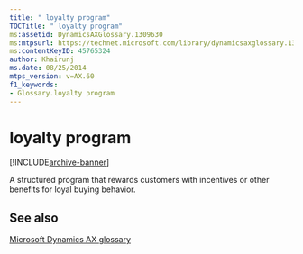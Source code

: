 ```yaml
---
title: " loyalty program"
TOCTitle: " loyalty program"
ms:assetid: DynamicsAXGlossary.1309630
ms:mtpsurl: https://technet.microsoft.com/library/dynamicsaxglossary.1309630(v=AX.60)
ms:contentKeyID: 45765324
author: Khairunj
ms.date: 08/25/2014
mtps_version: v=AX.60
f1_keywords:
- Glossary.loyalty program
---
```


# loyalty program


[!INCLUDE[archive-banner](includes/archive-banner.md)]

A structured program that rewards customers with incentives or other benefits for loyal buying behavior.

## See also

[Microsoft Dynamics AX glossary](glossary/microsoft-dynamics-ax-glossary.md)

  


